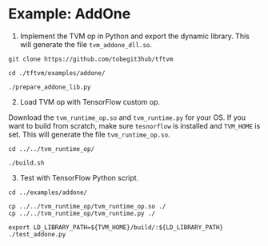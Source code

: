 # Example: AddOne

1. Implement the TVM op in Python and export the dynamic library. This will generate the file `tvm_addone_dll.so`.

```
git clone https://github.com/tobegit3hub/tftvm

cd ./tftvm/examples/addone/

./prepare_addone_lib.py
```

2. Load TVM op with TensorFlow custom op.

Download the `tvm_runtime_op.so` and `tvm_runtime.py` for your OS. If you want to build from scratch, make sure `tesnorflow` is installed and `TVM_HOME` is set. This will generate the file `tvm_runtime_op.so`.

```
cd ../../tvm_runtime_op/

./build.sh
```

3. Test with TensorFlow Python script.

```
cd ../examples/addone/

cp ../../tvm_runtime_op/tvm_runtime_op.so ./
cp ../../tvm_runtime_op/tvm_runtime.py ./

export LD_LIBRARY_PATH=${TVM_HOME}/build/:${LD_LIBRARY_PATH}
./test_addone.py
```